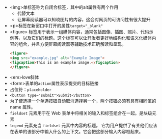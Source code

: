 - \<img>单标签称为自闭合标签，其中的alt属性有两个作用
  - 代替文本
  - 让屏幕阅读器可以知晓图片的内容，这会对网页的可访问性有很大提升
- \<p>标签在新窗口中打开的属性`target="_blank"`
- \<figure> 标签用于表示一组媒体内容，通常包括图像、插图、照片、代码示例等，以及它们的标题。这个标签可以让开发者更好地结构化和语义化媒体内容的组合，并且方便屏幕阅读器等辅助技术正确解读和呈现。
    ```html
    <figure>
    <img src="example.jpg" alt="Example Image">
    <figcaption>This is an example image.</figcaption>
    </figure>

    ```
- \<em>love</em>斜体
- \<form>表单的`action`属性表示提交的目标链接
- 占位符：`placeholder`
- `<button type="submit">Submit</button>`
- 为了使选择一个单选按钮自动取消选择另一个，两个按钮必须有具有相同值的 name 属性。
- `fieldset` 元素用于在 Web 表单中将相关的输入和标签组合在一起。是块级元素
- `legend` 元素充当 `fieldset` 元素中内容的标题。 它为用户提供了有关他们应该在表单的该部分中输入什么的上下文。它会把这部分输入内容框起来。
